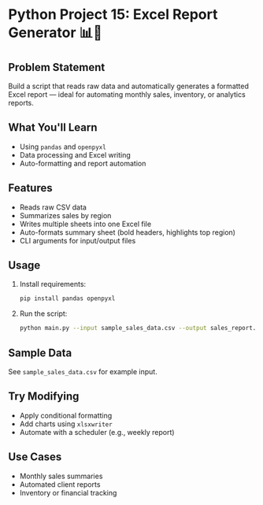 # Python Project 15: Excel Report Generator 📊🧠

## Problem Statement
Build a script that reads raw data and automatically generates a formatted Excel report — ideal for automating monthly sales, inventory, or analytics reports.

## What You'll Learn
- Using `pandas` and `openpyxl`
- Data processing and Excel writing
- Auto-formatting and report automation

## Features
- Reads raw CSV data
- Summarizes sales by region
- Writes multiple sheets into one Excel file
- Auto-formats summary sheet (bold headers, highlights top region)
- CLI arguments for input/output files

## Usage
1. Install requirements:
   ```bash
   pip install pandas openpyxl
   ```
2. Run the script:
   ```bash
   python main.py --input sample_sales_data.csv --output sales_report.xlsx
   ```

## Sample Data
See `sample_sales_data.csv` for example input.

## Try Modifying
- Apply conditional formatting
- Add charts using `xlsxwriter`
- Automate with a scheduler (e.g., weekly report)

## Use Cases
- Monthly sales summaries
- Automated client reports
- Inventory or financial tracking
